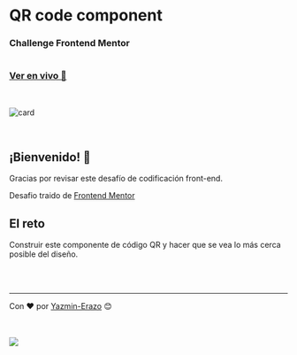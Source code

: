 # QR code component

### Challenge Frontend Mentor

#

### [Ver en vivo 🚀](https://yazmin-erazo.github.io/qr-code-component/)
<br/>

![card](https://user-images.githubusercontent.com/54871751/187773964-68a210d4-8165-4619-94a3-99776d977c48.png)

<br/>

## ¡Bienvenido! 👋
Gracias por revisar este desafío de codificación front-end.<br/>

Desafio traido de [Frontend Mentor](https://www.frontendmentor.io)

## El reto
Construir este componente de código QR y hacer que se vea lo más cerca posible del diseño.

<br/>
<br/>

---
Con ❤️ por [Yazmin-Erazo](https://github.com/yazmin-erazo) 😊

<br/>
<br/>
<a href="https://www.linkedin.com/in/yazmin-erazo/" rel="nofollow">
    <img src="https://camo.githubusercontent.com/a493f6833f99fb3c85788d6d9305e6b7a42b838e5ee5d138fd9a8214a7e77472/68747470733a2f2f696d672e736869656c64732e696f2f62616467652f6c696e6b6564696e2d2532333030373742352e7376673f267374796c653d666f722d7468652d6261646765266c6f676f3d6c696e6b6564696e266c6f676f436f6c6f723d7768697465" data-canonical-src="https://img.shields.io/badge/linkedin-%230077B5.svg?&amp;style=for-the-badge&amp;logo=linkedin&amp;logoColor=white" style="max-width: 100%;">
 </a>
